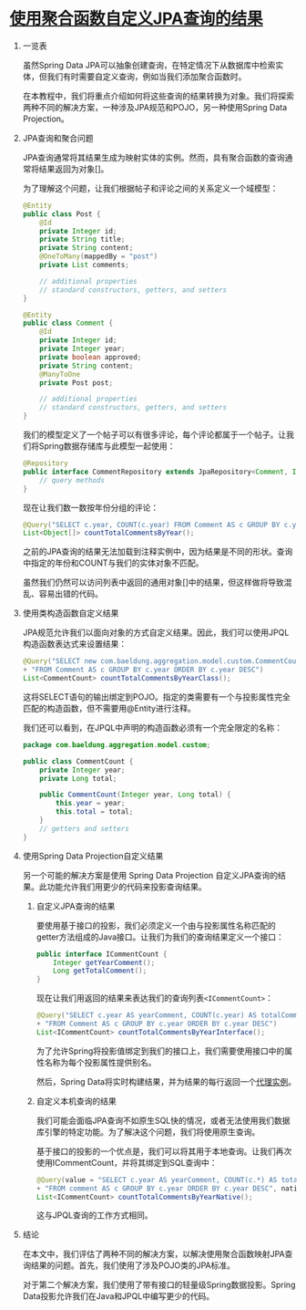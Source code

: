 # [使用聚合函数自定义JPA查询的结果](https://www.baeldung.com/jpa-queries-custom-result-with-aggregation-functions)

1. 一览表

    虽然Spring Data JPA可以抽象创建查询，在特定情况下从数据库中检索实体，但我们有时需要自定义查询，例如当我们添加聚合函数时。

    在本教程中，我们将重点介绍如何将这些查询的结果转换为对象。我们将探索两种不同的解决方案，一种涉及JPA规范和POJO，另一种使用Spring Data Projection。

2. JPA查询和聚合问题

    JPA查询通常将其结果生成为映射实体的实例。然而，具有聚合函数的查询通常将结果返回为对象[]。

    为了理解这个问题，让我们根据帖子和评论之间的关系定义一个域模型：

    ```java
    @Entity
    public class Post {
        @Id
        private Integer id;
        private String title;
        private String content;
        @OneToMany(mappedBy = "post")
        private List comments;

        // additional properties
        // standard constructors, getters, and setters
    }

    @Entity
    public class Comment {
        @Id
        private Integer id;
        private Integer year;
        private boolean approved;
        private String content;
        @ManyToOne
        private Post post;

        // additional properties
        // standard constructors, getters, and setters
    }
    ```

    我们的模型定义了一个帖子可以有很多评论，每个评论都属于一个帖子。让我们将Spring数据存储库与此模型一起使用：

    ```java
    @Repository
    public interface CommentRepository extends JpaRepository<Comment, Integer> {
        // query methods
    }
    ```

    现在让我们数一数按年份分组的评论：

    ```java
    @Query("SELECT c.year, COUNT(c.year) FROM Comment AS c GROUP BY c.year ORDER BY c.year DESC")
    List<Object[]> countTotalCommentsByYear();
    ```

    之前的JPA查询的结果无法加载到注释实例中，因为结果是不同的形状。查询中指定的年份和COUNT与我们的实体对象不匹配。

    虽然我们仍然可以访问列表中返回的通用对象[]中的结果，但这样做将导致混乱、容易出错的代码。

3. 使用类构造函数自定义结果

    JPA规范允许我们以面向对象的方式自定义结果。因此，我们可以使用JPQL构造函数表达式来设置结果：

    ```java
    @Query("SELECT new com.baeldung.aggregation.model.custom.CommentCount(c.year, COUNT(c.year)) "
    + "FROM Comment AS c GROUP BY c.year ORDER BY c.year DESC")
    List<CommentCount> countTotalCommentsByYearClass();
    ```

    这将SELECT语句的输出绑定到POJO。指定的类需要有一个与投影属性完全匹配的构造函数，但不需要用@Entity进行注释。

    我们还可以看到，在JPQL中声明的构造函数必须有一个完全限定的名称：

    ```java
    package com.baeldung.aggregation.model.custom;

    public class CommentCount {
        private Integer year;
        private Long total;

        public CommentCount(Integer year, Long total) {
            this.year = year;
            this.total = total;
        }
        // getters and setters
    }
    ```

4. 使用Spring Data Projection自定义结果

    另一个可能的解决方案是使用 Spring Data Projection 自定义JPA查询的结果。此功能允许我们用更少的代码来投影查询结果。

    1. 自定义JPA查询的结果

        要使用基于接口的投影，我们必须定义一个由与投影属性名称匹配的getter方法组成的Java接口。让我们为我们的查询结果定义一个接口：

        ```java
        public interface ICommentCount {
            Integer getYearComment();
            Long getTotalComment();
        }
        ```

        现在让我们用返回的结果来表达我们的查询列表`<ICommentCount>`：

        ```java
        @Query("SELECT c.year AS yearComment, COUNT(c.year) AS totalComment "
        + "FROM Comment AS c GROUP BY c.year ORDER BY c.year DESC")
        List<ICommentCount> countTotalCommentsByYearInterface();
        ```

        为了允许Spring将投影值绑定到我们的接口上，我们需要使用接口中的属性名称为每个投影属性提供别名。

        然后，Spring Data将实时构建结果，并为结果的每行返回一个[代理实例](https://www.baeldung.com/java-dynamic-proxies)。

    2. 自定义本机查询的结果

        我们可能会面临JPA查询不如原生SQL快的情况，或者无法使用我们数据库引擎的特定功能。为了解决这个问题，我们将使用原生查询。

        基于接口的投影的一个优点是，我们可以将其用于本地查询。让我们再次使用ICommentCount，并将其绑定到SQL查询中：

        ```java
        @Query(value = "SELECT c.year AS yearComment, COUNT(c.*) AS totalComment "
        + "FROM comment AS c GROUP BY c.year ORDER BY c.year DESC", nativeQuery = true)
        List<ICommentCount> countTotalCommentsByYearNative();
        ```

        这与JPQL查询的工作方式相同。

5. 结论

    在本文中，我们评估了两种不同的解决方案，以解决使用聚合函数映射JPA查询结果的问题。首先，我们使用了涉及POJO类的JPA标准。

    对于第二个解决方案，我们使用了带有接口的轻量级Spring数据投影。Spring Data投影允许我们在Java和JPQL中编写更少的代码。
